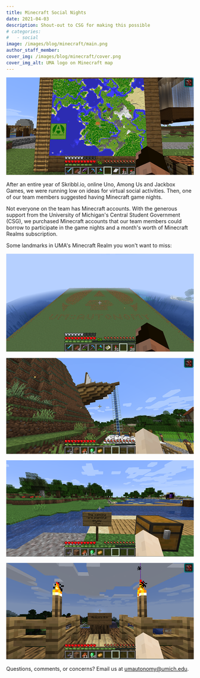 ```yaml
---
title: Minecraft Social Nights
date: 2021-04-03
description: Shout-out to CSG for making this possible
# categories:
#   - social
image: /images/blog/minecraft/main.png
author_staff_member:
cover_img: /images/blog/minecraft/cover.png
cover_img_alt: UMA logo on Minecraft map
---
```


![UMA Logo on map](/images/blog/minecraft/map.png)

After an entire year of Skribbl.io, online Uno, Among Us and Jackbox Games, we were running low on ideas for virtual social activities. Then, one of our team members suggested having Minecraft game nights.

Not everyone on the team has Minecraft accounts. With the generous support from the University of Michigan's Central Student Government (CSG), we purchased Minecraft accounts that our team members could borrow to participate in the game nights and a month's worth of Minecraft Realms subscription.

Some landmarks in UMA's Minecraft Realm you won't want to miss:

![Logo](/images/blog/minecraft/logo.png)

![Boat](/images/blog/minecraft/boat.png)

![Tom's salmon](/images/blog/minecraft/messages.png)

![Abdeali's Ark](/images/blog/minecraft/abdeali-ark.png)

Questions, comments, or concerns? Email us at [umautonomy@umich.edu](mailto:umautonomy@umich.edu).

